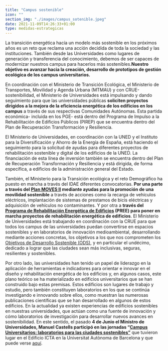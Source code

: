 ```yaml
---
title: "Campus sostenible"
icon: ""
section_img: "./images/campus_sotenible.jpeg"
date: 2021-11-09T14:26:33+01:00
type: medidas-estrategicas
---
```


La transición energética hacía un modelo más sostenible en los próximos años es un reto que reclama una acción decidida de toda la sociedad y las instituciones. También desde las Universidades como lugares de generación y transferencia del conocimiento, debemos de ser capaces de modernizar nuestros campus para hacerlos más sostenibles.__Nuestro objetivo es avanzar hacia la creación, desarrollo de prototipos de gestión ecológica de los campus universitarios.__

 

En coordinación con el Ministerio de Transición Ecológica, el Ministerio de Transportes, Movilidad y Agenda Urbana (MTMAU) y con CRUE-sostenibilidad, el Ministerio de Universidades está impulsando y dando seguimiento para que las universidades públicas __soliciten proyectos dirigidos a la mejora de la eficiencia energética de los edificios en los campus__ a través de sus respectivas Comunidades Autónomas. Esta partida económica- incluida en los PGE- está dentro del Programa de Impulso a la Rehabilitación de Edificios Públicos (PIREP) que se encuentra dentro del Plan de Recuperación Transformación y Resiliencia.

 

El Ministerio de Universidades, en coordinación con la UNED y el Instituto para la Diversificación y Ahorro de la Energía de España, está haciendo el seguimiento para la solicitud de ayudas para diferentes proyectos de rehabilitación sostenible y digital de los edificios de la UNED. La financiación de esta línea de inversión también se encuentra dentro del Plan de Recuperación Transformación y Resiliencia y está dirigida, de forma específica, a edificios de la administración general del Estado.

 

 También, el Ministerio para la Transición ecológica y el reto Demográfico ha puesto en marcha a través del IDAE diferentes convocatorias. __Por una parte a través del <a href="https://www.idae.es/ayudas-y-financiacion/para-movilidad-y-vehiculos/plan-moves-ii" target="_blank"  >Plan MOVES II<i class="fas fa-external-link-alt"></i></a> mediante ayudas para la promoción de una movilidad sostenible__ a través de acciones como la recarga de vehículos eléctricos, implantación de sistemas de prestamos de bicis eléctricas y adquisición de vehículos no contaminantes. Y por otra a __través del <a href="https://www.idae.es/ayudas-y-financiacion/para-la-rehabilitacion-de-edificios/programa-pree-rehabilitacion-energetica-de" target="_blank"  >Programa de Rehabilitación Energética de Edificios<i class="fas fa-external-link-alt"></i></a> (PREE) para poner en marcha proyectos de rehabilitación energética de edificios__. El Ministerio de Universidades está trabajando en coordinación con la CRUE para que todos los campus de las universidades puedan convertirse en espacios sostenibles y en laboratorios de innovación medioambiental, desarrollando mediante acciones concretas, los objetivos a los que nos comprometen los <a href="https://www.un.org/sustainabledevelopment/es/objetivos-de-desarrollo-sostenible/" target="_blank"  >Objetivos de Desarrollo Sostenible (ODS)<i class="fas fa-external-link-alt"></i></a>, y en particular el undécimo, dedicado a lograr que las ciudades sean más inclusivas, seguras, resilientes y sostenibles.

 

Por otro lado, las universidades han tenido un papel de liderazgo en la aplicación de herramientas e indicadores para orientar e innovar en el diseño y rehabilitación energética de los edificios y, en algunos casos, este plano teórico se ha materializado en edificios universitarios que se han construido bajo estas premisas. Estos edificios son lugares de trabajo y estudio, pero también constituyen laboratorios en los que se continúa investigando e innovando sobre ellos, como muestran las numerosas publicaciones científicas que se han desarrollado en algunos de estos edificios. En la actualidad ya existen experiencias de edificios sostenibles en nuestras universidades, que actúan como una fuente de innovación y cómo laboratorios de investigación para desarrollar nuevos avances en sostenibilidad. En este sentido, el pasado __4 de Junio  el Ministro de Universidades, Manuel Castells participó en las jornadas “<a href="https://twitter.com/UniversidadGob/status/1396852614302769158?s=20" target="_blank"  >Campus Universitarios: laboratorios para las ciudades sostenibles”<i class="fas fa-external-link-alt"></i></a>__ que tuvieron lugar en el Edificio ICTA en la Universitat Autònoma de Barcelona y que puede verse <a href="https://www.youtube.com/watch?v=VfzA_03P8bg" target="_blank"  >aquí<i class="fas fa-external-link-alt"></i></a>.